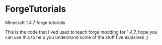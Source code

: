 ForgeTutorials
==============

Minecraft 1.4.7 forge tutorials

This is the code that I'ved used to teach forge modding for 1.4.7, hope you can use this to help you understand some of 
the stuff I've explained ;)
